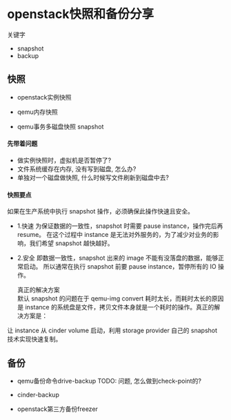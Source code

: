 # openstack快照和备份分享

关键字
- snapshot
- backup

## 快照

- openstack实例快照

- qemu内存快照

- qemu事务多磁盘快照 snapshot

#### 先带着问题

- 做实例快照时，虚拟机是否暂停了?
- 文件系统缓存在内存, 没有写到磁盘, 怎么办?
- 单独对一个磁盘做快照, 什么时候写文件刷新到磁盘中去?

#### 快照要点

如果在生产系统中执行 snapshot 操作，必须确保此操作快速且安全。
- 1.快速
    为保证数据的一致性，snapshot 时需要 pause instance，操作完后再 resume。
    在这个过程中 instance 是无法对外服务的，为了减少对业务的影响，我们希望 snapshot 越快越好。

- 2.安全
    即数据一致性，snapshot 出来的 image 不能有没落盘的数据，能够正常启动。
    所以通常在执行 snapshot 前要 pause instance，暂停所有的 IO 操作。

  真正的解决方案  
默认 snapshot 的问题在于 qemu-img convert 耗时太长，而耗时太长的原因是 instance 的系统盘是文件，拷贝文件本身就是一个耗时的操作。真正的解决方案是：

让 instance 从 cinder volume 启动，利用 storage provider 自己的 snapshot 技术实现快速复制。

## 备份

- qemu备份命令drive-backup
  TODO: 问题, 怎么做到check-point的?

- cinder-backup

- openstack第三方备份freezer
